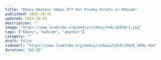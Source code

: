 ```yaml
---
title: "Ebony Amateur Shows Off Her Freaky Assets on Webcam"
published: 2025-10-15
updated: 2025-10-15
description: ""
image: "https://www.leaktube.org/media/videos/tmb/16420/1.jpg"
tags: ["Ebony", "webcam", "amateur"]
category: ""
draft: false
videoUrl: "https://www.leaktube.org/media/videos/h264/16420_480p.mp4"
duration: "02:25"
---
```


